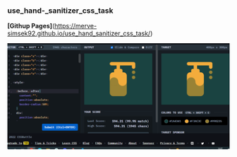 ### use_hand-_sanitizer_css_task
**[Githup Pages]**(https://merve-simsek92.github.io/use_hand_sanitizer_css_task/)

![Screenshot](./image/IMG_20221112_143153.png)